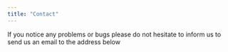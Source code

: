 ```yaml
---
title: "Contact"
---
```




If you notice any problems or bugs please do not hesitate to inform us  to send us an email to the address below